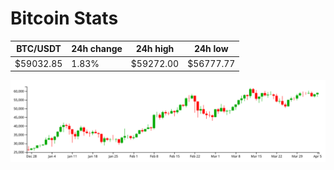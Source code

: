 # Bitcoin Stats

BTC/USDT|24h change|24h high|24h low|
|---|---|---|---|
|$59032.85|1.83%|$59272.00|$56777.77|

<img src="./chart.svg">
